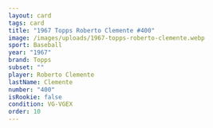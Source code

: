 ```yaml
---
layout: card
tags: card
title: "1967 Topps Roberto Clemente #400"
image: /images/uploads/1967-topps-roberto-clemente.webp
sport: Baseball
year: "1967"
brand: Topps
subset: ""
player: Roberto Clemente
lastName: Clemente
number: "400"
isRookie: false
condition: VG-VGEX
order: 10
---
```

